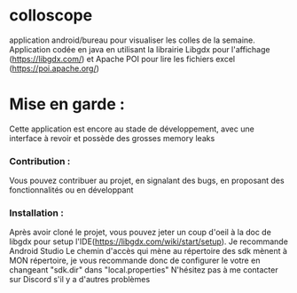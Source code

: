 # colloscope
application android/bureau pour visualiser les colles de la semaine.
Application codée en java en utilisant la librairie Libgdx pour l'affichage (https://libgdx.com/) et Apache POI pour lire les fichiers excel (https://poi.apache.org/)

# Mise en garde :
Cette application est encore au stade de développement, avec une interface à revoir et possède des grosses memory leaks



### Contribution :
Vous pouvez contribuer au projet, en signalant des bugs, en proposant des fonctionnalités ou en développant

### Installation :
Après avoir cloné le projet, vous pouvez jeter un coup d'oeil à la doc de libgdx pour setup l'IDE(https://libgdx.com/wiki/start/setup). Je recommande Android Studio
Le chemin d'accès qui mène au répertoire des sdk mènent à MON répertoire, je vous recommande donc de configurer le votre en changeant "sdk.dir" dans "local.properties"
N'hésitez pas à me contacter sur Discord s'il y a d'autres problèmes